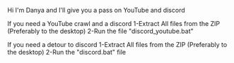 Hi I'm Danya and I'll give you a pass on YouTube and discord

If you need a YouTube crawl and a discord 
1-Extract All files from the ZIP (Preferably to the desktop)
2-Run the file "discord_youtube.bat"




If you need a detour to discord 
1-Extract All files from the ZIP (Preferably to the desktop)
2-Run the "discord.bat" file
